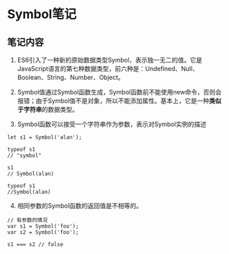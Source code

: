 # Symbol笔记

## 笔记内容

1. ES6引入了一种新的原始数据类型Symbol，表示独一无二的值。它是JavaScript语言的第七种数据类型，前六种是：Undefined、Null、Boolean、String、Number、Object。

2. Symbol值通过Symbol函数生成，Symbol函数前不能使用new命令，否则会报错；由于Symbol值不是对象，所以不能添加属性。基本上，它是一种**类似于字符串**的数据类型。

3. Symbol函数可以接受一个字符串作为参数，表示对Symbol实例的描述
```
let s1 = Symbol('alan');

typeof s1
// "symbol"

s1 
// Symbol(alan)

typeof s1
//Symbol(alan)

```

4. 相同参数的Symbol函数的返回值是不相等的。
```
// 有参数的情况
var s1 = Symbol('foo');
var s2 = Symbol('foo');

s1 === s2 // false
```